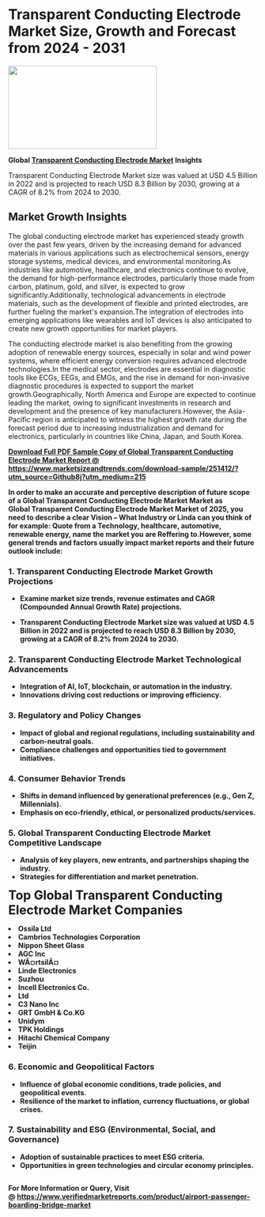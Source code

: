 <H1>Transparent Conducting Electrode Market Size, Growth and Forecast from 2024 - 2031</H1><img class="aligncenter size-medium wp-image-584254" src="https://thirdeyenews.in/wp-content/uploads/2024/09/Global-Market-Research-300x168.jpeg" alt="" width="300" height="168" /><p><strong>Global&nbsp;<a href="https://www.marketsizeandtrends.com/download-sample/251412/?utm_source=Github8j?utm_medium=215">Transparent Conducting Electrode Market</a> Insights</strong></p><p>Transparent Conducting Electrode Market size was valued at USD 4.5 Billion in 2022 and is projected to reach USD 8.3 Billion by 2030, growing at a CAGR of 8.2% from 2024 to 2030.</p><p><h2>Market Growth Insights</h2> <p>The global conducting electrode market has experienced steady growth over the past few years, driven by the increasing demand for advanced materials in various applications such as electrochemical sensors, energy storage systems, medical devices, and environmental monitoring.As industries like automotive, healthcare, and electronics continue to evolve, the demand for high-performance electrodes, particularly those made from carbon, platinum, gold, and silver, is expected to grow significantly.Additionally, technological advancements in electrode materials, such as the development of flexible and printed electrodes, are further fueling the market's expansion.The integration of electrodes into emerging applications like wearables and IoT devices is also anticipated to create new growth opportunities for market players.</p> <p><strong><a href="#"></a></strong></p> <p>The conducting electrode market is also benefiting from the growing adoption of renewable energy sources, especially in solar and wind power systems, where efficient energy conversion requires advanced electrode technologies.In the medical sector, electrodes are essential in diagnostic tools like ECGs, EEGs, and EMGs, and the rise in demand for non-invasive diagnostic procedures is expected to support the market growth.Geographically, North America and Europe are expected to continue leading the market, owing to significant investments in research and development and the presence of key manufacturers.However, the Asia-Pacific region is anticipated to witness the highest growth rate during the forecast period due to increasing industrialization and demand for electronics, particularly in countries like China, Japan, and South Korea.</p> <p><strong><a href="#"></p><p><span class=""><strong>Download Full PDF Sample Copy of Global Transparent Conducting Electrode Market Report</strong> @ <a href="https://www.marketsizeandtrends.com/download-sample/251412/?utm_source=Github8j?utm_medium=215" target="_blank">https://www.marketsizeandtrends.com/download-sample/251412/?utm_source=Github8j?utm_medium=215</a></span></p><p>In order to make an accurate and perceptive description of future scope of a Global&nbsp;Transparent Conducting Electrode Market Market as Global&nbsp;Transparent Conducting Electrode Market Market of 2025, you need to describe a clear Vision &ndash; What Industry or Linda can you think of for example: Quote from a Technology, healthcare, automotive, renewable energy, name the market you are Reffering to.However, some general trends and factors usually impact market reports and their future outlook include:</p><h3>1.&nbsp;<strong>Transparent Conducting Electrode Market Growth Projections</strong></h3><ul><li>Examine market size trends, revenue estimates and CAGR (Compounded Annual Growth Rate) projections.</li><li><p>Transparent Conducting Electrode Market size was valued at USD 4.5 Billion in 2022 and is projected to reach USD 8.3 Billion by 2030, growing at a CAGR of 8.2% from 2024 to 2030.</p></li></ul><h3>2.&nbsp;<strong>Transparent Conducting Electrode Market Technological Advancements</strong></h3><ul><li>Integration of AI, IoT, blockchain, or automation in the industry.</li><li>Innovations driving cost reductions or improving efficiency.</li></ul><h3>3.&nbsp;<strong>Regulatory and Policy Changes</strong></h3><ul><li>Impact of global and regional regulations, including sustainability and carbon-neutral goals.</li><li>Compliance challenges and opportunities tied to government initiatives.</li></ul><h3>4.&nbsp;<strong>Consumer Behavior Trends</strong></h3><ul><li>Shifts in demand influenced by generational preferences (e.g., Gen Z, Millennials).</li><li>Emphasis on eco-friendly, ethical, or personalized products/services.</li></ul><h3>5.&nbsp;<strong>Global Transparent Conducting Electrode Market Competitive Landscape</strong></h3><ul><li>Analysis of key players, new entrants, and partnerships shaping the industry.</li><li>Strategies for differentiation and market penetration.</li></ul><p data-pm-slice="1 1 []"><span style="color: inherit; font-family: inherit; font-size: 25px;">Top Global Transparent Conducting Electrode Market Companies</span></p><div class="" data-test-id=""><p><li>Ossila Ltd</li><li> Cambrios Technologies Corporation</li><li> Nippon Sheet Glass</li><li> AGC Inc</li><li> WÃ¤rtsilÃ¤</li><li> Linde Electronics</li><li> Suzhou</li><li> Incell Electronics Co.</li><li> Ltd</li><li> C3 Nano Inc</li><li> GRT GmbH & Co.KG</li><li> Unidym</li><li> TPK Holdings</li><li> Hitachi Chemical Company</li><li> Teijin</li></p></div><h3>6.&nbsp;<strong>Economic and Geopolitical Factors</strong></h3><ul><li>Influence of global economic conditions, trade policies, and geopolitical events.</li><li>Resilience of the market to inflation, currency fluctuations, or global crises.</li></ul><h3>7.&nbsp;<strong>Sustainability and ESG (Environmental, Social, and Governance)</strong></h3><ul><li>Adoption of sustainable practices to meet ESG criteria.</li><li>Opportunities in green technologies and circular economy principles.</li></ul><h2><strong style="font-size: 14px;">For More Information or Query, Visit @&nbsp;</strong><a style="background-color: #ffffff; font-size: 14px;" href="https://www.marketsizeandtrends.com/report/transparent-conducting-electrode-market/" target="_blank">https://www.verifiedmarketreports.com/product/airport-passenger-boarding-bridge-market</a></h2>
